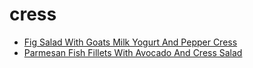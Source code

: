 # cress

 * [Fig Salad With Goats Milk Yogurt And Pepper Cress](../../index/f/fig-salad-with-goats-milk-yogurt-and-pepper-cress-354871.json)
 * [Parmesan Fish Fillets With Avocado And Cress Salad](../../index/p/parmesan-fish-fillets-with-avocado-and-cress-salad-231337.json)
